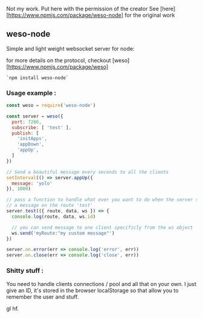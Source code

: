 Not my work. Put here with the permission of the creator
See [here][https://www.npmjs.com/package/weso-node] for the original work
## weso-node

Simple and light weight websocket server for node:

for more details on the protocol, checkout [weso][https://www.npmjs.com/package/weso]


    `npm install weso-node`


### Usage example :

``` javascript
const weso = require('weso-node')

const server = weso({
  port: 7266,
  subscribe: [ 'test' ],
  publish: [
    'initApps',
    'appDown',
    'appUp',
  ]
})

// Send a beautiful message every seconds to all the clients
setInterval(() => server.appUp({
  message: 'yolo'
}), 1000)

// pass a function to handle what ever you want to do when the server send
// a message on the route 'test'
server.test(({ route, data, ws }) => {
  console.log(route, data, ws.id)

  // you can send message to one client specificly from the ws object
  ws.send('myRoute:"my custom message"')
})

server.on.error(err => console.log('error', err))
server.on.close(err => console.log('close', err))


```

### Shitty stuff :
You need to handle clients connections / pool and all that on your own.
I just give an ID, it's stored in the browser localStorage so that allow you to remember the user and stuff.

gl hf.